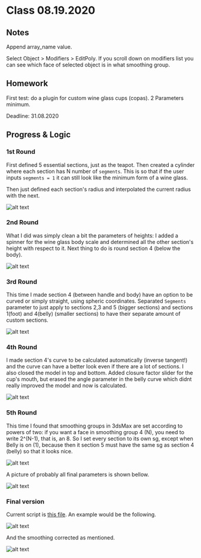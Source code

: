# Class 08.19.2020

## Notes

Append array_name value. <br />

Select Object > Modifiers > EditPoly. If you scroll down on modifiers list you can see which face of selected object is in what smoothing group. <br />

## Homework

First test: do a plugin for custom wine glass cups (copas). 2 Parameters minimum. <br />

Deadline: 31.08.2020 <br />

## Progress & Logic


### 1st Round

First defined 5 essential sections, just as the teapot. Then created a cylinder where each section has N number of `segments`. This is so that if the user inputs `segments = 1` it can still look like the minimum form of a wine glass.<br />

Then just defined each section's radius and interpolated the current radius with the next.<br />

![alt text](https://github.com/the-other-mariana/3dsmax-plugins/blob/master/08192020/images/process01.png?raw=true) <br />

### 2nd Round

What I did was simply clean a bit the parameters of heights: I added a spinner for the wine glass body scale and determined all the other section's height with respect to it. Next thing to do is round section 4 (below the body). <br />

![alt text](https://github.com/the-other-mariana/3dsmax-plugins/blob/master/08192020/images/process02.png?raw=true) <br />

### 3rd Round

This time I made section 4 (between handle and body) have an option to be curved or simply straight, using spheric coordinates. Separated `Segments` parameter to just apply to sections 2,3 and 5 (bigger sections) and sections 1(foot) and 4(belly) (smaller sections) to have their separate amount of custom sections. <br />

![alt text](https://github.com/the-other-mariana/3dsmax-plugins/blob/master/08192020/images/cup03.png?raw=true) <br />

### 4th Round

I made section 4's curve to be calculated automatically (inverse tangent!) and the curve can have a better look even if there are a lot of sections. I also closed the model in top and bottom. Added closure factor slider for the cup's mouth, but erased the angle parameter in the belly curve which didnt really improved the model and now is calculated. <br />

![alt text](https://github.com/the-other-mariana/3dsmax-plugins/blob/master/08192020/images/process04.png?raw=true) <br />

### 5th Round

This time I found that smoothing groups in 3dsMax are set according to powers of two: if you want a face in smoothing group 4 (N), you need to write 2^(N-1), that is, an 8. So I set every section to its own sg, except when Belly is on (1), because then it section 5 must have the same sg as section 4 (belly) so that it looks nice.<br />

![alt text](https://github.com/the-other-mariana/3dsmax-plugins/blob/master/08192020/images/smoothgroups.png?raw=true) <br />

A picture of probably all final parameters is shown bellow.

![alt text](https://github.com/the-other-mariana/3dsmax-plugins/blob/master/08192020/images/process05.png?raw=true) <br />

### Final version

Current script is [this file](https://github.com/the-other-mariana/3dsmax-plugins/blob/master/08192020/wine-glass-v3.ms). An example would be the following.<br />

![alt text](https://github.com/the-other-mariana/3dsmax-plugins/blob/master/08192020/images/process-final.png?raw=true) <br />

And the smoothing corrected as mentioned. <br />

![alt text](https://github.com/the-other-mariana/3dsmax-plugins/blob/master/08192020/images/process-final02.png?raw=true) <br />
